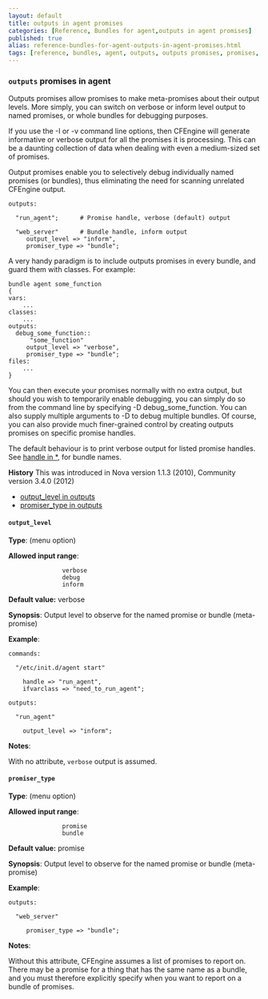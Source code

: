 ```yaml
---
layout: default
title: outputs in agent promises
categories: [Reference, Bundles for agent,outputs in agent promises]
published: true
alias: reference-bundles-for-agent-outputs-in-agent-promises.html
tags: [reference, bundles, agent, outputs, outputs promises, promises, promise types]
---
```


### `outputs` promises in agent

  

Outputs promises allow promises to make meta-promises about their output
levels. More simply, you can switch on verbose or inform level output to
named promises, or whole bundles for debugging purposes.

If you use the -I or -v command line options, then CFEngine will
generate informative or verbose output for all the promises it is
processing. This can be a daunting collection of data when dealing with
even a medium-sized set of promises.

Output promises enable you to selectively debug individually named
promises (or bundles), thus eliminating the need for scanning unrelated
CFEngine output.

  

```cf3
outputs:

  "run_agent";      # Promise handle, verbose (default) output

  "web_server"      # Bundle handle, inform output
     output_level => "inform",
     promiser_type => "bundle";
```

A very handy paradigm is to include outputs promises in every bundle,
and guard them with classes. For example:

```cf3
bundle agent some_function
{
vars:
    ...
classes:
    ...
outputs:
  debug_some_function::
      "some_function"
     output_level => "verbose",
     promiser_type => "bundle";
files:
    ...
}
```

You can then execute your promises normally with no extra output, but
should you wish to temporarily enable debugging, you can simply do so
from the command line by specifying -D debug\_some\_function. You can
also supply multiple arguments to -D to debug multiple bundles. Of
course, you can also provide much finer-grained control by creating
outputs promises on specific promise handles.

  

The default behaviour is to print verbose output for listed promise
handles. See [handle in \*](#handle-in-_002a), for bundle names.

**History** This was introduced in Nova version 1.1.3 (2010), Community
version 3.4.0 (2012)

-   [output\_level in outputs](#output_005flevel-in-outputs)
-   [promiser\_type in outputs](#promiser_005ftype-in-outputs)

#### `output_level`

**Type**: (menu option)

**Allowed input range**:   

```cf3
               verbose
               debug
               inform
```

**Default value:** verbose

**Synopsis**: Output level to observe for the named promise or bundle
(meta-promise)

**Example**:  
   

```cf3
commands:

  "/etc/init.d/agent start"

    handle => "run_agent",
    ifvarclass => "need_to_run_agent";

outputs:

  "run_agent"

    output_level => "inform"; 
```

**Notes**:  
   

With no attribute, `verbose` output is assumed.

#### `promiser_type`

**Type**: (menu option)

**Allowed input range**:   

```cf3
               promise
               bundle
```

**Default value:** promise

**Synopsis**: Output level to observe for the named promise or bundle
(meta-promise)

**Example**:  
   

```cf3
outputs:

  "web_server"

     promiser_type => "bundle";
```

**Notes**:  
   

Without this attribute, CFEngine assumes a list of promises to report
on. There may be a promise for a thing that has the same name as a
bundle, and you must therefore explicitly specify when you want to
report on a bundle of promises.

